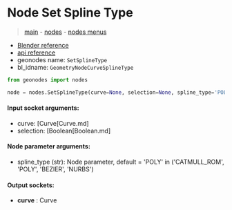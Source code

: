 # Node Set Spline Type

> [main](../structure.md) - [nodes](nodes.md) - [nodes menus](nodes_menus.md)

- [Blender reference](https://docs.blender.org/manual/en/latest/modeling/geometry_nodes/curve/set_spline_type.html)
- [api reference](https://docs.blender.org/api/current/bpy.types.GeometryNodeCurveSplineType.html)
- geonodes name: `SetSplineType`
- bl_idname: `GeometryNodeCurveSplineType`

```python
from geonodes import nodes

node = nodes.SetSplineType(curve=None, selection=None, spline_type='POLY')
```

#### Input socket arguments:

- curve: [Curve[Curve.md]
- selection: [Boolean[Boolean.md]

#### Node parameter arguments:

- spline_type (str): Node parameter, default = 'POLY' in ('CATMULL_ROM', 'POLY', 'BEZIER', 'NURBS')

#### Output sockets:

- **curve** : Curve

